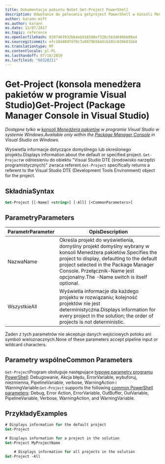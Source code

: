 ```yaml
---
title: Dokumentacja pakietu NuGet Get-Project PowerShell
description: Odwołanie do polecenia getproject PowerShell w konsoli Menedżera pakietów NuGet w programie Visual Studio.
author: karann-msft
ms.author: karann
ms.date: 12/07/2017
ms.topic: reference
ms.openlocfilehash: 830746f032bb4eb916508ef320c5b3d0486b89a4
ms.sourcegitcommit: efc18d484fdf0c7a8979b564dcb191c030601bb4
ms.translationtype: MT
ms.contentlocale: pl-PL
ms.lasthandoff: 07/18/2019
ms.locfileid: "68328211"
---
```

# <a name="get-project-package-manager-console-in-visual-studio"></a><span data-ttu-id="5886a-103">Get-Project (konsola menedżera pakietów w programie Visual Studio)</span><span class="sxs-lookup"><span data-stu-id="5886a-103">Get-Project (Package Manager Console in Visual Studio)</span></span>

<span data-ttu-id="5886a-104">*Dostępne tylko w [konsoli Menedżera pakietów](../../consume-packages/install-use-packages-powershell.md) w programie Visual Studio w systemie Windows.*</span><span class="sxs-lookup"><span data-stu-id="5886a-104">*Available only within the [Package Manager Console](../../consume-packages/install-use-packages-powershell.md) in Visual Studio on Windows.*</span></span>

<span data-ttu-id="5886a-105">Wyświetla informacje dotyczące domyślnego lub określonego projektu.</span><span class="sxs-lookup"><span data-stu-id="5886a-105">Displays information about the default or specified project.</span></span> <span data-ttu-id="5886a-106">`Get-Project`w odniesieniu do obiektu "Visual Studio DTE (środowisko narzędzi programistycznych)" zwraca referent.</span><span class="sxs-lookup"><span data-stu-id="5886a-106">`Get-Project` specifically returns a referent to the Visual Studio DTE (Development Tools Environment) object for the project.</span></span>

## <a name="syntax"></a><span data-ttu-id="5886a-107">Składnia</span><span class="sxs-lookup"><span data-stu-id="5886a-107">Syntax</span></span>

```ps
Get-Project [[-Name] <string>] [-All] [<CommonParameters>]
```

## <a name="parameters"></a><span data-ttu-id="5886a-108">Parametry</span><span class="sxs-lookup"><span data-stu-id="5886a-108">Parameters</span></span>

| <span data-ttu-id="5886a-109">Parametr</span><span class="sxs-lookup"><span data-stu-id="5886a-109">Parameter</span></span> | <span data-ttu-id="5886a-110">Opis</span><span class="sxs-lookup"><span data-stu-id="5886a-110">Description</span></span> |
| --- | --- |
| <span data-ttu-id="5886a-111">Nazwa</span><span class="sxs-lookup"><span data-stu-id="5886a-111">Name</span></span> | <span data-ttu-id="5886a-112">Określa projekt do wyświetlenia, domyślny projekt domyślny wybrany w konsoli Menedżera pakietów.</span><span class="sxs-lookup"><span data-stu-id="5886a-112">Specifies the project to display, defaulting to the default project selected in the Package Manager Console.</span></span> <span data-ttu-id="5886a-113">Przełącznik-Name jest opcjonalny.</span><span class="sxs-lookup"><span data-stu-id="5886a-113">The -Name switch is itself optional.</span></span> |
| <span data-ttu-id="5886a-114">Wszystkie</span><span class="sxs-lookup"><span data-stu-id="5886a-114">All</span></span> | <span data-ttu-id="5886a-115">Wyświetla informacje dla każdego projektu w rozwiązaniu; kolejność projektów nie jest deterministyczna.</span><span class="sxs-lookup"><span data-stu-id="5886a-115">Displays information for every project in the solution; the order of projects is not deterministic.</span></span> |

<span data-ttu-id="5886a-116">Żaden z tych parametrów nie akceptuje danych wejściowych potoku ani symboli wieloznacznych.</span><span class="sxs-lookup"><span data-stu-id="5886a-116">None of these parameters accept pipeline input or wildcard characters.</span></span>

## <a name="common-parameters"></a><span data-ttu-id="5886a-117">Parametry wspólne</span><span class="sxs-lookup"><span data-stu-id="5886a-117">Common Parameters</span></span>

<span data-ttu-id="5886a-118">`Get-Project`Program obsługuje następujące [typowe parametry programu PowerShell](http://go.microsoft.com/fwlink/?LinkID=113216): Debugowanie, Akcja błędu, ErrorVariable, wybuforuj, niezmienna, PipelineVariable, verbose, WarningAction i WarningVariable.</span><span class="sxs-lookup"><span data-stu-id="5886a-118">`Get-Project` supports the following [common PowerShell parameters](http://go.microsoft.com/fwlink/?LinkID=113216): Debug, Error Action, ErrorVariable, OutBuffer, OutVariable, PipelineVariable, Verbose, WarningAction, and WarningVariable.</span></span>

## <a name="examples"></a><span data-ttu-id="5886a-119">Przykłady</span><span class="sxs-lookup"><span data-stu-id="5886a-119">Examples</span></span>

```ps
# Displays information for the default project
Get-Project

# Displays information for a project in the solution
Get-Project MyProjectName

    # Displays information for all projects in the solution
Get-Project -All
```
